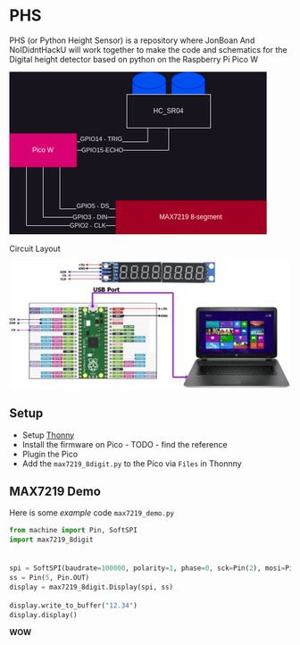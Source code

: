 # PHS
PHS (or Python Height Sensor) is a repository where JonBoan And NoIDidntHackU will work together to make the code and schematics for the Digital height detector based on python on the Raspberry Pi Pico W


![system_component](./doc/system_component_layout.drawio.png)


Circuit Layout 

![max7219_connect](./doc/schematic7sgmnt.png)

## Setup 

- Setup [Thonny](https://thonny.org/)
- Install the firmware on Pico - TODO - find the reference
- Plugin the Pico
- Add the `max7219_8digit.py` to the Pico via `Files` in Thonnny


## MAX7219 Demo

Here is some *example* code `max7219_demo.py`



```python
from machine import Pin, SoftSPI
import max7219_8digit


spi = SoftSPI(baudrate=100000, polarity=1, phase=0, sck=Pin(2), mosi=Pin(3), miso=Pin(0))
ss = Pin(5, Pin.OUT)
display = max7219_8digit.Display(spi, ss)

display.write_to_buffer("12.34")
display.display()
```

__WOW__